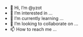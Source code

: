 - 👋 Hi, I’m @yzot
- 👀 I’m interested in ...
- 🌱 I’m currently learning ...
- 💞️ I’m looking to collaborate on ...
- 📫 How to reach me ...

<!---
yzot/yzot is a ✨ special ✨ repository because its `README.md` (this file) appears on your GitHub profile.
You can click the Preview link to take a look at your changes.
--->
